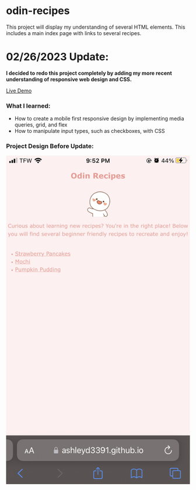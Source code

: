 # odin-recipes
This project will display my understanding of several HTML elements. This includes a main index page with links to several recipes.

<h1>02/26/2023 Update:</h1>
<strong>I decided to redo this project completely by adding my more recent understanding of responsive web design and CSS.</strong>

<a href="https://ashleyd3391.github.io/odin-recipes/">Live Demo</a>

<h3>What I learned:</h3>

<ul>
    <li>How to create a mobile first responsive design by implementing media queries, grid, and flex</li>
    <li>How to manipulate input types, such as checkboxes, with CSS</li>
</ul>

<h3>Project Design Before Update:</h3>
<img src="IMG_8458.PNG" alt="reference">

